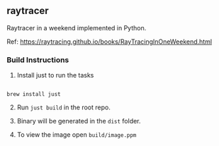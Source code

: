 ## raytracer

Raytracer in a weekend implemented in Python. 

Ref: https://raytracing.github.io/books/RayTracingInOneWeekend.html

### Build Instructions


1. Install just to run the tasks
```shell

brew install just 

```

2. Run `just build` in the root repo.

3. Binary will be generated in the `dist` folder.

4. To view the image open `build/image.ppm`
